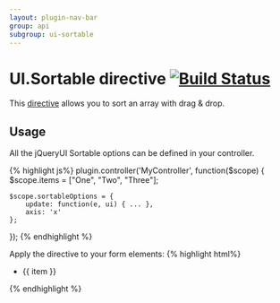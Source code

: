 ```yaml
---
layout: plugin-nav-bar
group: api
subgroup: ui-sortable
---
```


# UI.Sortable directive [![Build Status](https://travis-ci.org/angular-ui/ui-sortable.png)](https://travis-ci.org/angular-ui/ui-sortable)

This [directive](https://github.com/Wizehive/ui-sortable) allows you to sort an array with drag & drop.

## Usage

All the jQueryUI Sortable options can be defined in your controller.

{% highlight js%}
plugin.controller('MyController', function($scope) {
    $scope.items = ["One", "Two", "Three"];

    $scope.sortableOptions = {
        update: function(e, ui) { ... },
        axis: 'x'
    };
});
{% endhighlight %}

Apply the directive to your form elements:
{% highlight html%}
<ul ui-sortable="sortableOptions" ng-model="items">
    <li ng-repeat="item in items">{{ item }}</li>
</ul>
{% endhighlight %}